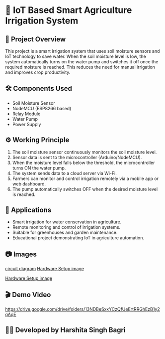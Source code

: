 
# 🌱 IoT Based Smart Agriculture Irrigation System

## 📘 Project Overview
This project is a smart irrigation system that uses soil moisture sensors and IoT technology to save water. When the soil moisture level is low, the system automatically turns on the water pump and switches it off once the required moisture is reached. This reduces the need for manual irrigation and improves crop productivity.

## 🛠️ Components Used
- Soil Moisture Sensor  
- NodeMCU (ESP8266 based)  
- Relay Module  
- Water Pump  
- Power Supply

## ⚙️ Working Principle
1. The soil moisture sensor continuously monitors the soil moisture level.  
2. Sensor data is sent to the microcontroller (Arduino/NodeMCU).  
3. When the moisture level falls below the threshold, the microcontroller turns ON the water pump.  
4. The system sends data to a cloud server via Wi-Fi.  
5. Farmers can monitor and control irrigation remotely via a mobile app or web dashboard.  
6. The pump automatically switches OFF when the desired moisture level is reached.

## 🧠 Applications
- Smart irrigation for water conservation in agriculture.  
- Remote monitoring and control of irrigation systems.  
- Suitable for greenhouses and garden maintenance.  
- Educational project demonstrating IoT in agriculture automation.

## 📷 Images
[circuit diagram](https://github.com/user-attachments/assets/ba9278ed-ed9a-4a38-a701-a716b3a28a7a)
[Hardware Setup image](https://github.com/user-attachments/assets/2c9c26f6-de38-4001-ad68-710b49b6fce3)

[Hardware Setup image](https://github.com/user-attachments/assets/67fb2ec8-536e-49a2-957d-b18719cd496c)

## 🎬 Demo Video
https://drive.google.com/drive/folders/13NDBeSxxYCzQfUeErtRRGhEzB1y2qAqE


## 🙋‍♀️ Developed by Harshita Singh Bagri
